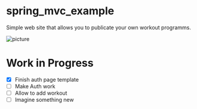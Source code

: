 # spring_mvc_example
<p>Simple web site that allows you to publicate your own workout programms.</p>

![picture](https://sun9-58.userapi.com/L_H00syD57Dca6N_C1wLDJsZmrXUKSiRsE8VVg/MhfM_r9VzlE.jpg)
# Work in Progress
- [x] Finish auth page template
- [ ] Make Auth work
- [ ] Allow to add workout
- [ ] Imagine something new 
